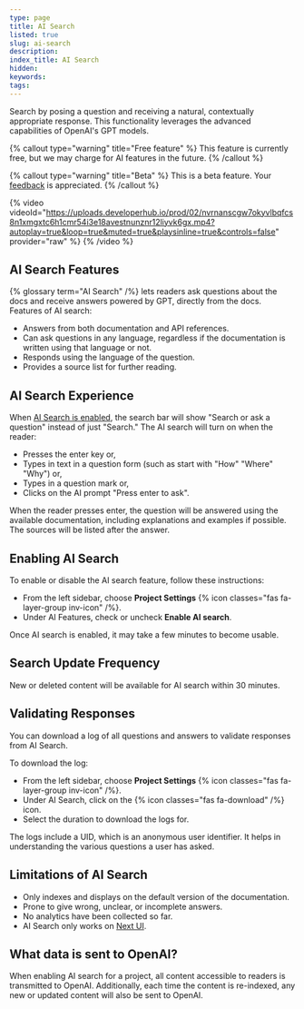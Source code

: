 ```yaml
---
type: page
title: AI Search
listed: true
slug: ai-search
description: 
index_title: AI Search
hidden: 
keywords: 
tags: 
---
```


Search by posing a question and receiving a natural, contextually appropriate response. This functionality leverages the advanced capabilities of OpenAI's GPT models.

{% callout type="warning" title="Free feature" %}
This feature is currently free, but we may charge for AI features in the future.
{% /callout %}

{% callout type="warning" title="Beta" %}
This is a beta feature. Your [feedback](/support-center/contact-us) is appreciated.
{% /callout %}

{% video videoId="https://uploads.developerhub.io/prod/02/nvrnanscgw7okyvlbqfcs8n1xmgxtc6h1cmr54i3e18avestnunznr12liyvk6gx.mp4?autoplay=true&loop=true&muted=true&playsinline=true&controls=false" provider="raw" %}
{% /video %}

## AI Search Features

{% glossary term="AI Search" /%} lets readers ask questions about the docs and receive answers powered by GPT, directly from the docs. Features of AI search:

- Answers from both documentation and API references.
- Can ask questions in any language, regardless if the documentation is written using that language or not.
- Responds using the language of the question.
- Provides a source list for further reading.

## AI Search Experience

When [AI Search is enabled](/support-center/ai-search#enabling-ai-search), the search bar will show "Search or ask a question" instead of just "Search." The AI search will turn on when the reader:

- Presses the enter key or,
- Types in text in a question form (such as start with "How" "Where" "Why") or,
- Types in a question mark or,
- Clicks on the AI prompt "Press enter to ask".

When the reader presses enter, the question will be answered using the available documentation, including explanations and examples if possible. The sources will be listed after the answer.

## Enabling AI Search

To enable or disable the AI search feature, follow these instructions:

- From the left sidebar, choose **Project Settings** {% icon classes="fas fa-layer-group inv-icon" /%}.
- Under AI Features, check or uncheck **Enable AI search**.

Once AI search is enabled, it may take a few minutes to become usable.

## Search Update Frequency

New or deleted content will be available for AI search within 30 minutes.

## Validating Responses

You can download a log of all questions and answers to validate responses from AI Search.

To download the log:

- From the left sidebar, choose **Project Settings** {% icon classes="fas fa-layer-group inv-icon" /%}.
- Under AI Search, click on the {% icon classes="fas fa-download" /%} icon.
- Select the duration to download the logs for.

The logs include a UID, which is an anonymous user identifier. It helps in understanding the various questions a user has asked.

## Limitations of AI Search

- Only indexes and displays on the default version of the documentation.
- Prone to give wrong, unclear, or incomplete answers.
- No analytics have been collected so far.
- AI Search only works on [Next UI](/support-center/customising-visuals#next-ui).

## What data is sent to OpenAI?

When enabling AI search for a project, all content accessible to readers is transmitted to OpenAI. Additionally, each time the content is re-indexed, any new or updated content will also be sent to OpenAI.